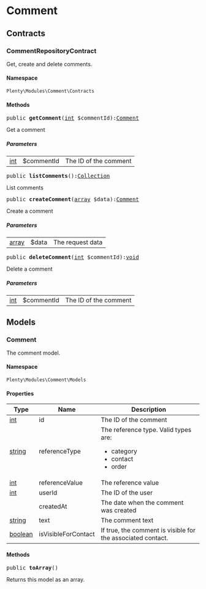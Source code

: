 

# Comment<a name="comment_comment"></a>
    
## Contracts<a name="comment_comment_contracts"></a>
### CommentRepositoryContract<a name="comment_contracts_commentrepositorycontract"></a>

Get, create and delete comments.


#### Namespace

`Plenty\Modules\Comment\Contracts`



#### Methods

<pre>public <strong>getComment</strong>(<a target="_blank" href="http://php.net/int">int</a> $commentId):<a href="comment#comment_models_comment">Comment</a>
</pre>

    
Get a comment
    
##### <strong>Parameters</strong>
    
<table class="table table-condensed">    <tr>
        <td><a target="_blank" href="http://php.net/int">int</a></td>
        <td>$commentId</td>
        <td>The ID of the comment</td>
    </tr>
</table>


<pre>public <strong>listComments</strong>():<a href="miscellaneous#miscellaneous_support_collection">Collection</a>
</pre>

    
List comments
    
<pre>public <strong>createComment</strong>(<a target="_blank" href="http://php.net/array">array</a> $data):<a href="comment#comment_models_comment">Comment</a>
</pre>

    
Create a comment
    
##### <strong>Parameters</strong>
    
<table class="table table-condensed">    <tr>
        <td><a target="_blank" href="http://php.net/array">array</a></td>
        <td>$data</td>
        <td>The request data</td>
    </tr>
</table>


<pre>public <strong>deleteComment</strong>(<a target="_blank" href="http://php.net/int">int</a> $commentId):<a href="miscellaneous#miscellaneous__void">void</a>
</pre>

    
Delete a comment
    
##### <strong>Parameters</strong>
    
<table class="table table-condensed">    <tr>
        <td><a target="_blank" href="http://php.net/int">int</a></td>
        <td>$commentId</td>
        <td>The ID of the comment</td>
    </tr>
</table>


## Models<a name="comment_comment_models"></a>
### Comment<a name="comment_models_comment"></a>

The comment model.


#### Namespace

`Plenty\Modules\Comment\Models`


#### Properties

<table class="table table-bordered table-striped table-condensed table-hover">
    <thead>
    <tr>
        <th>Type</th>
        <th>Name</th>
        <th>Description</th>
    </tr>
    </thead>
    <tbody><tr>
            <td><a target="_blank" href="http://php.net/int">int</a></td>
            <td>id</td>
            <td>The ID of the comment</td>
        </tr><tr>
            <td><a target="_blank" href="http://php.net/string">string</a></td>
            <td>referenceType</td>
            <td>The reference type. Valid types are:
<ul>
	<li>category</li>
	<li>contact</li>
	<li>order</li>
	</ul></td>
        </tr><tr>
            <td><a target="_blank" href="http://php.net/int">int</a></td>
            <td>referenceValue</td>
            <td>The reference value</td>
        </tr><tr>
            <td><a target="_blank" href="http://php.net/int">int</a></td>
            <td>userId</td>
            <td>The ID of the user</td>
        </tr><tr>
            <td><a href="miscellaneous#miscellaneous__"></a>
</td>
            <td>createdAt</td>
            <td>The date when the comment was created</td>
        </tr><tr>
            <td><a target="_blank" href="http://php.net/string">string</a></td>
            <td>text</td>
            <td>The comment text</td>
        </tr><tr>
            <td><a target="_blank" href="http://php.net/boolean">boolean</a></td>
            <td>isVisibleForContact</td>
            <td>If true, the comment is visible for the associated contact.</td>
        </tr></tbody>
</table>


#### Methods

<pre>public <strong>toArray</strong>()</pre>

    
Returns this model as an array.
    

